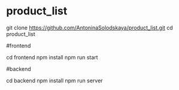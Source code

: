 # product_list
git clone https://github.com/AntoninaSolodskaya/product_list.git
cd product_list

#frontend

cd frontend
npm install
npm run start

#backend

cd backend
npm install
npm run server

